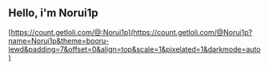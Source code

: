 ## Hello, i'm Norui1p
[https://count.getloli.com/@:Norui1p](https://count.getloli.com/@Norui1p?name=Norui1p&theme=booru-lewd&padding=7&offset=0&align=top&scale=1&pixelated=1&darkmode=auto)
<!--
**norui1p/norui1p** is a ✨ _special_ ✨ repository because its `README.md` (this file) appears on your GitHub profile.

Here are some ideas to get you started:

- 🔭 I’m currently working on ...
- 🌱 I’m currently learning ...
- 👯 I’m looking to collaborate on ...
- 🤔 I’m looking for help with ...
- 💬 Ask me about ...
- 📫 How to reach me: ...
- 😄 Pronouns: ...
- ⚡ Fun fact: ...
-->
